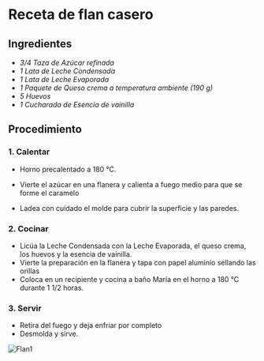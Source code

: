 # Receta de flan casero 

## Ingredientes

* _3/4 Taza de Azúcar refinada_
* _1 Lata de Leche Condensada_
* _1 Lata de Leche Evaporada_ 
* _1 Paquete de Queso crema a temperatura ambiente (190 g)_
* _5 Huevos_
* _1 Cucharada de Esencia de vainilla_

## Procedimiento

### 1. Calentar

* Horno precalentado a 180 °C.

* Vierte el azúcar en una flanera y calienta a fuego medio para que se forme el caramelo
* Ladea con cuidado el molde para cubrir la superficie y las paredes.

### 2. Cocinar

* Licúa la Leche Condensada con la Leche Evaporada, el queso crema, los huevos y la esencia de vainilla. 
* Vierte la preparación en la flanera y tapa con papel aluminio sellando las orillas
* Coloca en un recipiente y cocina a baño María en el horno a 180 °C durante 1 1/2 horas.

### 3. Servir

* Retira del fuego y deja enfriar por completo
* Desmolda y sirve.

![Flan1](https://cdn.kiwilimon.com/recetaimagen/21435/th5-640x426-11502.jpg)
